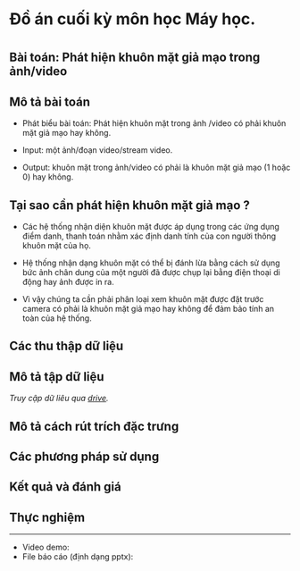 <h1>Đồ án cuối kỳ môn học Máy học.<h1>

## Bài toán: Phát hiện khuôn mặt giả mạo trong ảnh/video

## Mô tả bài toán

- Phát biểu bài toán: Phát hiện khuôn mặt trong ảnh /video có phải khuôn mặt giả mạo hay không.

- Input: một ảnh/đoạn video/stream video.

- Output: khuôn mặt trong ảnh/video có phải là khuôn mặt giả mạo (1 hoặc 0) hay không.


## Tại sao cần phát hiện khuôn mặt giả mạo ?

- Các hệ thống nhận diện khuôn mặt được áp dụng trong các ứng dụng điểm danh, thanh toán nhằm xác định danh tính của con người thông khuôn mặt của họ. 

- Hệ thống nhận dạng khuôn mặt có thể bị đánh lừa bằng cách sử dụng bức ảnh chân dung của một người đã được chụp lại bằng điện thoại di động hay ảnh được in ra. 

- Vì vậy chúng ta cần phải phân loại xem khuôn mặt được đặt trước camera có phải là khuôn mặt giả mạo hay không để đảm bảo tính an toàn của hệ thống.

## Các thu thập dữ liệu


## Mô tả tập dữ liệu

*Truy cập dữ liêu qua [drive](https://drive.google.com/drive/folders/1P3uO1lQrTTdc8f0cuSVmOYjmJae09Imt?usp=sharing).*

## Mô tả cách rút trích đặc trưng

## Các phương pháp sử dụng

## Kết quả và đánh giá

## Thực nghiệm

-----
- Video demo: 
- File báo cáo (định dạng pptx):
